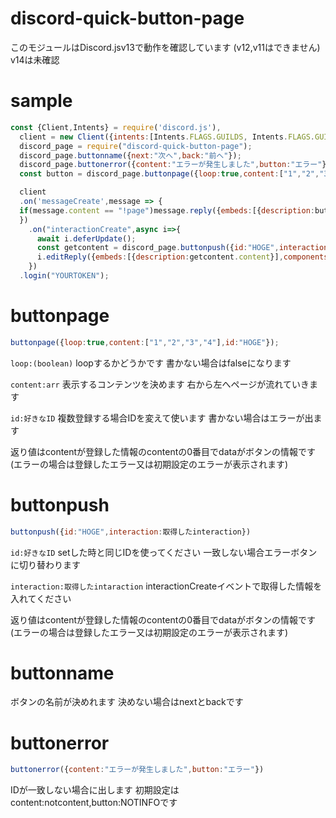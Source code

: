 # discord-quick-button-page
このモジュールはDiscord.jsv13で動作を確認しています
(v12,v11はできません)
v14は未確認

# sample

```js
const {Client,Intents} = require('discord.js'),
  client = new Client({intents:[Intents.FLAGS.GUILDS, Intents.FLAGS.GUILD_MESSAGES]}),
  discord_page = require("discord-quick-button-page");
  discord_page.buttonname({next:"次へ",back:"前へ"});
  discord_page.buttonerror({content:"エラーが発生しました",button:"エラー"});
  const button = discord_page.buttonpage({loop:true,content:["1","2","3","4"],id:"HOGE"});

  client
  .on('messageCreate',message => {
  if(message.content == "!page")message.reply({embeds:[{description:button.content}],components:[button.data]});
  })
    .on("interactionCreate",async i=>{
      await i.deferUpdate();
      const getcontent = discord_page.buttonpush({id:"HOGE",interaction:i});
      i.editReply({embeds:[{description:getcontent.content}],components:[getcontent.data]})
    })
  .login("YOURTOKEN");
```

# buttonpage
```js
buttonpage({loop:true,content:["1","2","3","4"],id:"HOGE"});
```
`loop:(boolean)`
loopするかどうかです
書かない場合はfalseになります

`content:arr`
表示するコンテンツを決めます
右から左へページが流れていきます

`id:好きなID`
複数登録する場合IDを変えて使います
書かない場合はエラーが出ます

返り値はcontentが登録した情報のcontentの0番目でdataがボタンの情報です(エラーの場合は登録したエラー又は初期設定のエラーが表示されます)
# buttonpush
```js
buttonpush({id:"HOGE",interaction:取得したinteraction})
```
`id:好きなID`
setした時と同じIDを使ってください
一致しない場合エラーボタンに切り替わります

`interaction:取得したintaraction`
interactionCreateイベントで取得した情報を入れてください

返り値はcontentが登録した情報のcontentの0番目でdataがボタンの情報です(エラーの場合は登録したエラー又は初期設定のエラーが表示されます)
# buttonname
ボタンの名前が決めれます
決めない場合はnextとbackです

# buttonerror
```js
buttonerror({content:"エラーが発生しました",button:"エラー"})
```
IDが一致しない場合に出します
初期設定はcontent:notcontent,button:NOTINFOです


